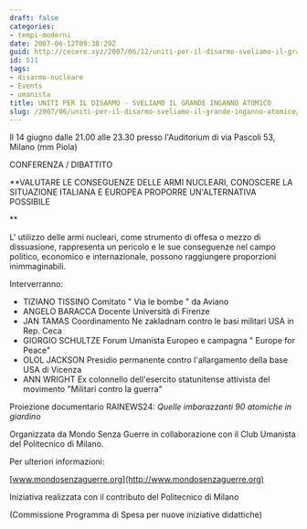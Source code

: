 ```yaml
---
draft: false
categories:
- tempi-moderni
date: 2007-06-12T09:38:29Z
guid: http://cecere.xyz/2007/06/12/uniti-per-il-disarmo-sveliamo-il-grande-inganno-atomico/
id: 511
tags:
- disarmo-nucleare
- Events
- umanista
title: UNITI PER IL DISARMO - SVELIAMO IL GRANDE INGANNO ATOMICO
slug: /2007/06/uniti-per-il-disarmo-sveliamo-il-grande-inganno-atomico/
---
```


Il 14 giugno dalle 21.00 alle 23.30 presso l'Auditorium di via Pascoli 53, Milano (mm Piola)

CONFERENZA / DIBATTITO
  
**VALUTARE LE CONSEGUENZE DELLE ARMI NUCLEARI, CONOSCERE LA SITUAZIONE ITALIANA E EUROPEA PROPORRE UN'ALTERNATIVA POSSIBILE
  
** 
  
L' utilizzo delle armi nucleari, come strumento di offesa o mezzo di dissuasione, rappresenta un pericolo e le sue conseguenze nel campo politico, economico e internazionale, possono raggiungere proporzioni inimmaginabili.

Interverranno:

- TIZIANO TISSINO Comitato " Via le bombe " da Aviano
- ANGELO BARACCA Docente Università di Firenze 
- JAN TAMAS Coordinamento Ne zakladnam contro le basi militari USA in Rep. Ceca
- GIORGIO SCHULTZE Forum Umanista Europeo e campagna " Europe for Peace"
- OLOL JACKSON Presidio permanente contro l'allargamento della base USA di Vicenza
- ANN WRIGHT Ex colonnello dell'esercito statunitense attivista del movimento "Militari contro la guerra"

Proiezione documentario RAINEWS24: _Quelle imbarazzanti 90 atomiche in giardino_ 

Organizzata da Mondo Senza Guerre in collaborazione con il Club Umanista del Politecnico di Milano.

Per ulteriori informazioni:
  
[www.mondosenzaguerre.org](http://www.mondosenzaguerre.org)

Iniziativa realizzata con il contributo del Politecnico di Milano
  
(Commissione Programma di Spesa per nuove iniziative didattiche)